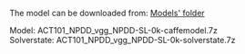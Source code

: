 The model can be downloaded from: [Models' folder](https://drive.google.com/open?id=1Amp9jJSu32tZ_DHe_ljziGzC-fE42Pfg)

Model: ACT101_NPDD_vgg_NPDD-SL-0k-caffemodel.7z<br>
Solverstate: ACT101_NPDD_vgg_NPDD-SL-0k-solverstate.7z
